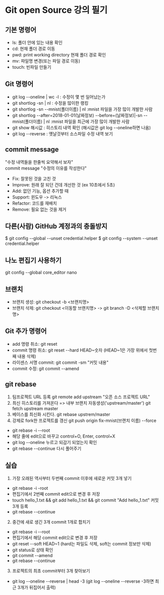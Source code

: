 # Git open Source 강의 필기

## 기본 명령어

- ls: 폴더 안에 있는 내용 확인
- cd: 현재 폴더 경로 이동
- pwd: print working directory 현재 폴더 경로 확인
- mv: 파일명 변경(또는 파일 경로 이동)
- touch: 빈파일 만들기

## Git 명령어

- git log --oneline | wc -l : 수정이 몇 번 일어났는가
- git shortlog -sn | nl : 수정을 많이한 랭킹
- git shortlog -sn --mnist(폴더이름) | nl :mnist 파일을 가장 많이 개발한 사람
- git shortlog --after=2018-01-01(날짜정보) --before=(날짜정보)|-sn --mnist(폴더이름) | nl :mnist 파일을 최근에 가장 많이 개발한 사람
- git show 해시값 : 히스토리 내역 확인 (해시값은 git log --oneline하면 나옴)
- git log --reverse : 옛날것부터 소스파일 수정 내역 보기

## commit message

"수정 내역들을 한줄씩 요약해서 보자" <br>
commit message "수정의 이유를 작성한다" <br>

- Fix: 잘못된 것을 고친 것
- Improve: 원래 잘 되던 건데 개선한 것 (ex 10초에서 5초)
- Add: 없던 기능, 옵션 추가할 때
- Support: 윈도우 -> 리눅스
- Refactor: 코드를 재배치
- Remove: 필요 없는 것을 제거

## 다른(사람) GitHub 계정과의 충돌방지

$ git config --global --unset credential.helper
$ git config --system --unset credential.helper

## 나노 편집기 사용하기

git config --global core_editor nano

## 브랜치

- 브랜치 생성: git checkout -b <브랜치명>
- 브랜치 삭제: git checkout <이동할 브랜치명> -> git branch -D <삭제할 브랜치명>

## Git 추가 명령어

- add 명령 취소: git reset
- commit 명령 취소: git reset --hard HEAD~숫자 (HEAD~1은 가장 위에서 첫번째 내용 삭제)
- 라이센스 서명 commit: git commit -sm "커밋 내용"
- commit 수정: git commit --amend

## git rebase

1. 팀프로젝트 URL 등록
   git remote add upstream "오픈 소스 프로젝트 URL"
2. 최신 히스토리를 가져온다 => 내부 브랜치 자동생성('upstream/master')
   git fetch upstream master
3. 베이스를 최신화 시킨다.
   git rebase upstrem/master
4. 강제로 fork한 프로젝트를 갱신
   git push origin fix-mnist(브랜치 이름) --force

- git rebase -i --root
- 해당 줄에 edit으로 바꾸고 control+O, Enter, control+X
- git log --oneline 누르고 되감기 되었는지 확인
- git rebase --continue 다시 풀어주기

## 실습

1. 가장 오래된 역사부터 두번째 commit 이후에 새로운 커밋 3개 넣기

- git rebase -i -root
- 편집기에서 2번째 commit edit으로 변경 후 저장
- touch hello_1.txt && git add hello_1.txt && git commit "Add hello_1.txt" 커밋 3개 등록
- git rebase --continue

2. 중간에 새로 생긴 3개 commit 1개로 합치기

- git rebase -i --root
- 편집기에서 해당 commit edit으로 변경 후 저장
- git reset --soft HEAD~1 (hard는 파일도 삭제, soft는 commit 정보만 삭제)
- git status로 상태 확인
- git commit --amend
- git rebase --continue

3. 프로젝트의 최초 commit부터 3개 찾아보기

- git log --oneline --reverse | head -3
  (git log --oneline --reverse -3하면 최근 3개가 뒤집어서 출력)
